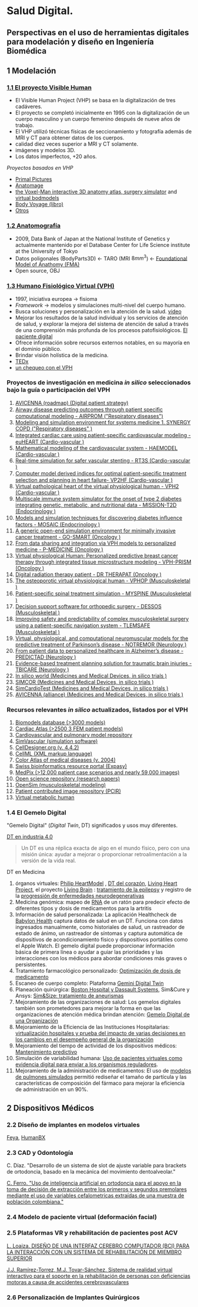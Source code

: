 # Salud Digital. 
## Perspectivas en el uso de herramientas digitales para modelación y diseño en Ingeniería Biomédica
## 1 Modelación
### [1.1 El proyecto Visible Human](https://www.nlm.nih.gov/research/visible/photos.html)
- El Visible Human Project (VHP) se basa en la digitalización de tres cadáveres.
- El proyecto se completó inicialmente en 1995 con la digitalización de un cuerpo masculino y un cuerpo femenino después de nueve años de trabajo.
- El VHP utilizó técnicas físicas de seccionamiento y fotografía además de MRI y CT para obtener datos de los cuerpos.
- calidad diez veces superior a MRI y CT solamente.
- imágenes y modelos 3D.
- Los datos imperfectos, +20 años.

_Proyectos basados en VHP_
- [Primal Pictures](https://www.primalpictures.com/)
- [Anatomage](https://www.anatomage.com/table/)
- [the Voxel-Man interactive 3D anatomy atlas, surgery simulator](https://www.voxel-man.com/3d-navigators/) and [virtual bodmodels](https://www.voxel-man.com/3d-navigators/downloads/)
- [Body Voyage (libro)](https://www.amazon.com/Body-Voyage-Three-Dimensional-Tour-Human/dp/0446520098)
- [Otros](https://www.nlm.nih.gov/research/visible/applications.html)

### [1.2 Anatomografía](http://lifesciencedb.jp/bp3d)
- 2009, Data Bank of Japan at the National Institute of Genetics y actualmente mantenido por el Database Center for Life Science institute at the University of Tokyo
- Datos poligonales (BodyParts3D) <- TARO (MRI $8mm^3$) <- [Foundational Model of Anathomy (FMA)](http://sig.biostr.washington.edu/projects/fm/AboutFM.html)
- Open source, OBJ

### [1.3 Humano Fisiológico Virtual (VPH)](https://www.vph-institute.org/)
- 1997, iniciativa europea -> fisioma
- _Framework_ -> modelos y simulaciones multi-nivel del cuerpo humano.
- Busca soluciones y personalización en la atención de la salud. [video](https://youtu.be/N4NzEyo_HQo)
- Mejorar los resultados de la salud individual y los servicios de atención de salud, y explorar la mejora del sistema de atención de salud a través de una comprensión más profunda de los procesos patofisiológicos. [El paciente digital](https://youtu.be/tx9ZXTlnVmg)
- Ofrece información sobre recursos externos notables, en su mayoría en el dominio público.
- Brindar visión holística de la medicina.
- [TEDx](https://youtu.be/aZyEPXYmZ-8)
- [un chequeo con el VPH](https://youtu.be/JijSCaVrYhw)

### Proyectos de investigación en medicina _in silico_ seleccionados bajo la guía o participación del VPH												
1. [AVICENNA (roadmap)	(Digital patient strategy)](https://www.cordis.europa.eu/project/id/611819)
1. [Airway disease predicting outcomes through patient speciﬁc computational modeling - AIRPROM	("Respiratory diseases")](https://europeanlung.org/en/projects-and-campaigns/airprom-publications/ )
1. [Modeling and simulation environment for systems medicine 1. SYNERGY COPD	("Respiratory diseases" )](https://www.Synergy-COPD.eu )
1. [Integrated cardiac care using patient-speciﬁc cardiovascular modeling - euHEART	(Cardio-vascular )](https://www.euheart.eu )
1. [Mathematical modeling of the cardiovascular system - HAEMODEL	(Cardio-vascular )](https://cordis.europa.eu/project/rcn/67790_en.html )
1. [Real-time simulation for safer vascular stenting - RT3S	(Cardio-vascular )](https://joinup.ec.europa.eu/sites/default/files/document/2014-12/RT3S%20-%20Real%20Time%20Simulation%20for%20Safer%20vascular%20Stenting%20in%20ICT%20for%20Health%20-%20Resource%20book%20of%20eHealth%20Projects%20-%20FP7.pdf )
1. [Computer model derived indices for optimal patient-speciﬁc treatment selection and planning in heart failure- VP2HF	(Cardio-vascular )](https://www.upf.edu/web/simbiosys/projects/-/asset_publisher/xmEPr4ZgEREi/content/vp2hf/maximized)
1. [Virtual pathological heart of the virtual physiological human - VPH2	(Cardio-vascular )](https://www.semanticscholar.org/paper/Testi-virtual-pathological-heart-of-the-Virtual-and-McFarlane-Lin/a43ae4a558df405a6f53a4350fdc34a666679682)
1. [Multiscale immune system simulator for the onset of type 2 diabetes integrating genetic, metabolic, and nutritional data - MISSION-T2D	(Endocrinology )](http://www.mission-t2d.eu/MISSION-T2D/ewExternalFiles/MISSION-T2D_D2.4.pdf)
1. [Models and simulation techniques for discovering diabetes inﬂuence factors - MOSAIC	(Endocrinology )](http://www.mosaicproject.eu/)
1. [A generic open-end simulation environment for minimally invasive cancer treatment - GO-SMART	(Oncology )](https://www.gosmart-project.eu/)
1. [From data sharing and integration via VPH models to personalized medicine - P-MEDICINE	(Oncology )](http://p-medicine.eu/)
1. [Virtual physiological Human: Personalized predictive breast cancer therapy through integrated tissue microstructure modeling - VPH-PRISM	(Oncology )](https://www.computationalpathologygroup.eu/projects/vphprism/)
1. [Digital radiation therapy patient - DR THERAPAT	(Oncology )](https://researchportal.be/en/project/digital-radiation-therapy-patient)
1. [The osteoporotic virtual physiological human - VPHOP	(Musculoskeletal )](https://simtk.org/projects/vphop)
1. [Patient-speciﬁc spinal treatment simulation - MYSPINE	(Musculoskeletal )](https://www.myspineproject.eu )
1. [Decision support software for orthopedic surgery - DESSOS	(Musculoskeletal )](https://cordis.europa.eu/project/rcn/79488_en.html)
1. [Improving safety and predictability of complex musculoskeletal surgery using a patient-speciﬁc navigation system - TLEMSAFE	(Musculoskeletal )](https://www.tlemsafe.eu )
1. [Virtual, physiological, and computational neuromuscular models for the predictive treatment of Parkinson’s disease - NOTREMOR	(Neurology )](https://iadrp.nia.nih.gov/project/virtual-physiological-and-computational-neuromuscular-models-predictive-treatment)
1. [From patient data to personalized healthcare in Alzheimer’s disease - PREDICTAD	(Neurology )](https://www.predictad.eu )
1. [Evidence-based treatment planning solution for traumatic brain injuries - TBICARE	(Neurology )](https://clinicaltrials.gov/ct2/show/study/NCT02021877)
1. [In silico world	(Medicines and Medical Devices, in silico trials )](https://www.insilico.world )
1. [SIMCOR	(Medicines and Medical Devices, in silico trials )](https://www.cordis.europa.eu/project/id/101017578 )
1. [SimCardioTest	(Medicines and Medical Devices, in silico trials )](https://www.cordis.europa.eu/project/id/101016496 )
1. [AVICENNA (alliance)	(Medicines and Medical Devices, in silico trials )](https://www.cordis.europa.eu/programme/id/H2020_SC1-PM-16-2017 )

### Recursos relevantes _in silico_ actualizados, listados por el VPH
1. [Biomodels database (>3000 models)](https://ebi.ac.uk/biomodels-main)
1. [Cardiac Atlas (>2500 3 FEM patient models) ](https://cardiacatlas.org )
1. [Cardiovascular and pulmonary model repository ](https://vascularmodel.com )
1. [SimVascular (simulation software)](https://simvascular.github.io )
1. [CellDesigner.org (v. 4.4.2)](https://celldesigner.org)
1. [CellML (XML markup language)](https://cellml.org)
1. [Color Atlas of medical diseases (v. 2004)](https://ecureme.com/atlas/version2001/atlas.asp)
1. [Swiss bioinformatics resource portal (Expasy) ](https://www.expasy.org)
1. [MedPix (>12,000 patient case scenarios and nearly 59,000 images)](https://medpix.nlm.nih.gov/home)
1. [Open science repository (research papers)](http://www.open-science-repository.com/)
1. [OpenSim (musculoskeletal modeling)](https://opensim.stanford.edu)
1. [Patient contributed image repository (PCIR)](https://www.pcir.org)
1. [Virtual metabolic human](https://www.vmh.life)

### 1.4 El Gemelo Digital
"Gemelo Digital" (_Digital Twin_, DT) significados y usos muy diferentes.

[DT en industria 4.0](https://www2.deloitte.com/us/en/insights/focus/industry-4-0/digital-twin-technology-smart-factory.html)

> Un DT es una réplica exacta de algo en el mundo físico, pero con una misión única: ayudar a mejorar o proporcionar retroalimentación a la versión de la vida real. 

DT en Medicina
1. órganos virtuales: [Philip HeartModel](https://www.usa.philips.com/healthcare/resources/feature-detail/ultrasound-heartmodel) , [DT del corazón](https://www.feops.com/product/healthcare-professionals), [Living Heart Project](https://www.3ds.com/products-services/simulia/solutions/life-sciences-healthcare/the-living-heart-project/), el proyecto [Living Brain](https://www.3ds.com/stories/living-brain/) : [tratamiento de la epilepsy](https://advances.sciencemag.org/content/7/1/eabd4639) y registro de la [progressión de enfermedades neurodegenerativas](https://journals.plos.org/ploscompbiol/article?id=10.1371/journal.pcbi.1008267) 
2. Medicina genómica: mapeo de [RNA](https://liu.se/en/news-item/digital-tvillingar-hjalpmedel-for-skraddarsydd-medicinering-) de un ratón para predecir efecto de diferentes tipos y dosis de medicamentos para la artritis
3. Información de salud personalizada: 
La aplicación Healthcheck de  [Babylon Health](https://www.babylonhealth.com/about) captura datos de salud en un DT. Funciona con datos ingresados ​​manualmente, como historiales de salud, un rastreador de estado de ánimo, un rastreador de síntomas y captura automática de dispositivos de acondicionamiento físico y dispositivos portátiles como el Apple Watch. El gemelo digital puede proporcionar información básica de primera línea o ayudar a guiar las prioridades y las interacciones con los médicos para abordar condiciones más graves o persistentes.
4. Tratamiento farmacológico personalizado: 
[Optimización de dosis de medicamento](https://www.empa.ch/web/s604/eq71-digital-twin) 
5. Escaneo de cuerpo completo: Plataforma [Gemini Digital Twin](https://q.bio/)
6. Planeación quirúrgica: [Boston Hospital y Dassault Systems](https://answers.childrenshospital.org/aerospace-tools-repair-hearts/), Sim&Cure y Ansys: [Sim&Size: tratamiento de aneurismas](https://sim-and-cure.com/patient-care/)
7. Mejoramiento de las organizaciones de salud: Los gemelos digitales también son prometedores para mejorar la forma en que las organizaciones de atención médica brindan atención: [Gemelo Digital de una Organización](https://www.gartner.com/doc/3901491)
8. Mejoramiento de la Eficiencia de las Instituciones Hospitalarias:
[virtualización hospitales y prueba del impacto de varias decisiones en los cambios en el desempeño general de la organización](https://www.gehccommandcenter.com/digital-twin) 
9. Mejoramiento del tiempo de actividad de los dispositivos médicos: [Mantenimiento predictivo](https://www.philips.com/a-w/about/news/archive/blogs/innovation-matters/20180830-the-rise-of-the-digital-twin-how-healthcare-can-benefit.html)
10. Simulación de variabilidad humana: [Uso de pacientes virtuales como evidencia digital para enviar a los organismos reguladores](https://www.virtonomy.io/).
11. Mejoramiento de la administración de medicamentos: El uso de [modelos de pulmones simulados](https://www.cbbl-okstate.com/lung-structure) permitió rediseñar el tamaño de partícula y las características de composición del fármaco para mejorar la eficiencia de administración en un 90%.



## 2 Dispositivos Médicos
### 2.2 Diseño de implantes en modelos virtuales
[Feya](https://www.rhfeya.com/), [HumanBX](https://humanbx.com/)
### 2.3 CAD y Odontología
C. Díaz. "Desarrollo de un sistema de slot de ajuste variable para brackets de ortodoncia, basado en la mecánica del movimiento dentoalveolar."

[C. Ferro. "Uso de inteligencia artificial en ortodoncia para el apoyo en la toma de decisión de extracción entre los primeros y segundos premolares mediante el uso de variables cefalometricas extraídas de una muestra de población colombiana."](https://oicampo-uao.github.io/academics/CarlosFerro.pdf)

### 2.4 Modelo de paciente virtual (deformación facial)
### 2.5 Plataformas VR y rehabilitación de pacientes post ACV
[L. Loaiza. DISEÑO DE UNA INTERFAZ CEREBRO COMPUTADOR (BCI) PARA LA INTERACCIÓN
CON UN SISTEMA DE REHABILITACIÓN DE MIEMBRO SUPERIOR](https://red.uao.edu.co/bitstream/handle/10614/14500/T10501_Dise%C3%B1o%20de%20una%20interfaz%20cerebro%20computador%20(BCI)%20para%20la%20interacci%C3%B3n%20con%20un%20sistema%20de%20rehabilitaci%C3%B3n%20de%20miembro%20superior.pdf?sequence=1)

[J.J. Ramírez-Torrez, M.J. Tovar-Sánchez. Sistema de realidad virtual interactivo para el soporte en la rehabilitación de personas con deficiencias motoras a causa de accidentes cerebrovasculares](https://red.uao.edu.co/bitstream/handle/10614/13211/T09950_Sistema%20de%20realidad%20virtual%20interactivo%20para%20el%20soporte%20en%20la%20rehabilitaci%c3%b3n%20de%20personas%20con%20deficiencias%20motoras%20a%20causa%20de%20accidentes%20cerebrovasculares.pdf?sequence=3&isAllowed=y)

### 2.6 Personalización de Implantes Quirúrgicos